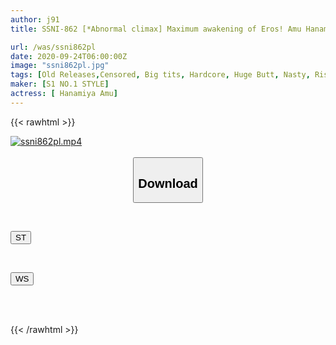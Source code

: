 ```yaml
---
author: j91
title: SSNI-862 [*Abnormal climax] Maximum awakening of Eros! Amu Hanamiya has violent non-stop serious sex until her sexual desire is exhausted

url: /was/ssni862pl
date: 2020-09-24T06:00:00Z
image: "ssni862pl.jpg"
tags: [Old Releases,Censored, Big tits, Hardcore, Huge Butt, Nasty, Risky Mosaic, Solowork, Squirting, Tall]
maker: [S1 NO.1 STYLE]
actress: [ Hanamiya Amu]
---
```



{{< rawhtml >}}

<div class="video" data-videoid="MyMbQYVoWatmjLZ">
    <a href="javascript:;">
        <img src="/was/ssni862pl/ssni862pl.jpg" width="WIDTH" height="HEIGHT" alt="ssni862pl.mp4" loading="lazy">
    </a>
</div>

<script type="text/javascript" src="https://j91.asia/asset/on-demand-st.js"></script>

<br>
  <link rel="stylesheet" href="https://j91.asia/asset/bs5.css">
  
  <center>
  <button class="btn btn-primary" type="button" data-bs-toggle="collapse" data-bs-target=".multi-collapse" aria-expanded="false" aria-controls="multiCollapseExample1 multiCollapseExample2"><h2>Download</h2></button></center>
</p>
<div class="row">
  <div class="col">
    <div class="collapse multi-collapse" id="multiCollapseExample1">
      <div class="card card-body">
	      	      <br>
<div class="buttons">  
<p><a href="https://streamtape.to/v/MyMbQYVoWatmjLZ" target="_blank"><button class="btn-hover color-3"><i class="fa fa-download"></i> ST</button></a></p></div>
    </div>
  </div>
</div>
  <div class="col">
    <div class="collapse multi-collapse" id="multiCollapseExample2">
      <div class="card card-body">
	      <br>
<div class="buttons">
<p><a href="https://wolfstream.tv/yicerscenot7" target="_blank"><button class="btn-hover color-8"><i class="fa fa-download"></i> WS</button></a></p></div>
<br><br>
      </div>
    </div>
  </div>
</div>

{{< /rawhtml >}}